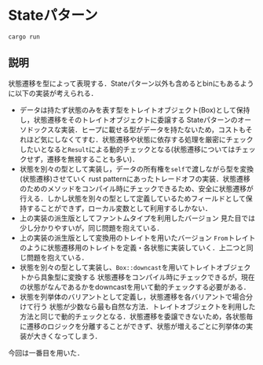 # Stateパターン

```shell
cargo run
```

## 説明

状態遷移を型によって表現する．Stateパターン以外も含めるとbinにもあるように以下の実装が考えられる．

- データは持たず状態のみを表す型をトレイトオブジェクト(Box)として保持し，状態遷移をそのトレイトオブジェクトに委譲する
    Stateパターンのオーソドックスな実装．ヒープに載せる型がデータを持たないため，コストもそれほど気にしなくてすむ．状態遷移や状態に依存する処理を厳密にチェックしたいとなると`Result`による動的チェックとなる(状態遷移についてはチェックせず，遷移を無視することも多い)．
- 状態を別々の型として実装し，データの所有権を`self`で渡しながら型を変換(状態遷移)させていく
    rust patternにあったトレードオフの実装．状態遷移のためのメソッドをコンパイル時にチェックできるため、安全に状態遷移が行える．しかし状態を別々の型として定義しているためフィールドとして保持することができず，ローカル変数として利用するしかない．
- 上の実装の派生版としてファントムタイプを利用したバージョン
    見た目では少し分かりやすいが，同じ問題を抱えている．
- 上の実装の派生版として変換用のトレイトを用いたバージョン
    `From`トレイトのように状態遷移用のトレイトを定義・各状態に実装していく．上二つと同じ問題を抱えている．
- 状態を別々の型として実装し、`Box::downcast`を用いてトレイトオブジェクトから具象型に変換する
    状態遷移をコンパイル時にチェックできるが，現在の状態がなんであるかをdowncastを用いて動的チェックする必要がある．
- 状態を列挙体のバリアントとして定義し，状態遷移を各バリアントで場合分けて行う
    状態が少数なら最も自然な方法．トレイトオブジェクトを利用した方法と同じで動的チェックとなる．状態遷移を委譲できないため，各状態毎に遷移のロジックを分離することができず、状態が増えるごとに列挙体の実装が大きくなってしまう．

今回は一番目を用いた．
